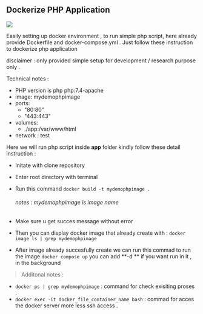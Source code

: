## Dockerize PHP Application

![](https://binus.ac.id/knowledge/wp-content/uploads/2020/12/docker-php-logo.png)

Easily setting up docker environment , to run simple php script, here already provide Dockerfile and docker-compose.yml . Just follow these instruction to dockerize php application 

disclaimer : only provided simple setup for development / research purpose only . 

Technical notes : 
- PHP version is php php:7.4-apache
- image: mydemophpimage
- ports:
   - "80:80"
   - "443:443"
- volumes:
   - ./app:/var/www/html
- network : test

Here we will run php script inside **app** folder kindly follow these detail instruction :
- Initate with clone repository 
- Enter root directory with terminal 
- Run this command
`docker build -t mydemophpimage .` 

	###### 	notes :  mydemophpimage is image name
- Make sure u get succes message without error 
- Then you can display docker image that already create with : 
`docker image ls | grep mydemophpimage `
- After image already succesfully create we can run this commad to run the image 
`docker compose up` you can add **-d ** if you want run in it , in the background

> Additonal notes : 
- `docker ps | grep mydemophpimage` : command for check exisiting proses .
- `docker exec -it docker_file_container_name bash` : commad for acces the docker server more less ssh access . 

